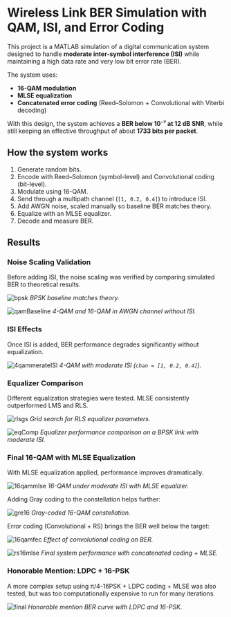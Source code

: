 # Wireless Link BER Simulation with QAM, ISI, and Error Coding

This project is a MATLAB simulation of a digital communication system designed to handle **moderate inter-symbol interference (ISI)** while maintaining a high data rate and very low bit error rate (BER).

The system uses:

* **16-QAM modulation**
* **MLSE equalization**
* **Concatenated error coding** (Reed–Solomon + Convolutional with Viterbi decoding)

With this design, the system achieves a **BER below 10⁻⁷ at 12 dB SNR**, while still keeping an effective throughput of about **1733 bits per packet**.


## How the system works

1. Generate random bits.
2. Encode with Reed–Solomon (symbol-level) and Convolutional coding (bit-level).
3. Modulate using 16-QAM.
4. Send through a multipath channel (`[1, 0.2, 0.4]`) to introduce ISI.
5. Add AWGN noise, scaled manually so baseline BER matches theory.
6. Equalize with an MLSE equalizer.
7. Decode and measure BER.

## Results

### Noise Scaling Validation

Before adding ISI, the noise scaling was verified by comparing simulated BER to theoretical results.

![bpsk](figures/bpsk.png)
*BPSK baseline matches theory.*

![qamBaseline](figures/qamBaseline.png)
*4-QAM and 16-QAM in AWGN channel without ISI.*


### ISI Effects

Once ISI is added, BER performance degrades significantly without equalization.

![4qammerateISI](figures/4qammerateISI.png)
*4-QAM with moderate ISI (`chan = [1, 0.2, 0.4]`).*



### Equalizer Comparison

Different equalization strategies were tested. MLSE consistently outperformed LMS and RLS.

![rlsgs](figures/rlsgs.png)
*Grid search for RLS equalizer parameters.*

![eqComp](figures/eqComp.png)
*Equalizer performance comparison on a BPSK link with moderate ISI.*


### Final 16-QAM with MLSE Equalization

With MLSE equalization applied, performance improves dramatically.

![16qammlse](figures/16qammlse.png)
*16-QAM under moderate ISI with MLSE equalizer.*

Adding Gray coding to the constellation helps further:

![gre16](figures/gre16.png)
*Gray-coded 16-QAM constellation.*

Error coding (Convolutional + RS) brings the BER well below the target:

![16qamfec](figures/16qamfec.png)
*Effect of convolutional coding on BER.*

![rs16mlse](figures/rs16mlse.png)
*Final system performance with concatenated coding + MLSE.*


### Honorable Mention: LDPC + 16-PSK

A more complex setup using π/4-16PSK + LDPC coding + MLSE was also tested, but was too computationally expensive to run for many iterations.

![final](figures/final.png)
*Honorable mention BER curve with LDPC and 16-PSK.*
